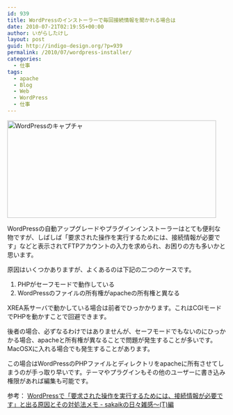 ```yaml
---
id: 939
title: WordPressのインストーラーで毎回接続情報を聞かれる場合は
date: 2010-07-21T02:19:55+00:00
author: いがらしたけし
layout: post
guid: http://indigo-design.org/?p=939
permalink: /2010/07/wordpress-installer/
categories:
  - 仕事
tags:
  - apache
  - Blog
  - Web
  - WordPress
  - 仕事
---
```

<a href="https://indigo-design.org/wp-content/uploads/2010/07/100720_screen.gif"><img src="https://indigo-design.org/wp-content/uploads/2010/07/100720_screen.gif" alt="WordPressのキャプチャ" width="480" height="224" class="alignnone size-full wp-image-945" /></a>

WordPressの自動アップグレードやプラグインインストーラーはとても便利な物ですが、しばしば「要求された操作を実行するためには、接続情報が必要です」などと表示されてFTPアカウントの入力を求められ、お困りの方も多いかと思います。

原因はいくつかありますが、よくあるのは下記の二つのケースです。
<ol>
	<li>PHPがセーフモードで動作している</li>
	<li>WordPressのファイルの所有権がapacheの所有権と異なる</li>
</ol>
XREA系サーバで動かしている場合は前者でひっかかります。これはCGIモードでPHPを動かすことで回避できます。

後者の場合、必ずなるわけではありませんが、セーフモードでもないのにひっかかる場合、apacheと所有権が異なることで問題が発生することが多いです。MacOSXに入れる場合でも発生することがあります。

この場合はWordPressのPHPファイルとディレクトリをapacheに所有させてしまうのが手っ取り早いです。テーマやプラグインもその他のユーザーに書き込み権限があれば編集も可能です。

参考：
<a href="http://d.hatena.ne.jp/sakaik/20090908/p1">WordPressで「要求された操作を実行するためには、接続情報が必要です」と出る原因とその対処法メモ - sakaikの日々雑感～(T)編</a>